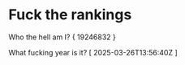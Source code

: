 # Fuck the rankings

Who the hell am I?
{ 19246832 }

What fucking year is it?
[ 2025-03-26T13:56:40Z ]
